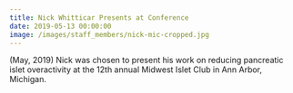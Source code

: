 ```yaml
---
title: Nick Whitticar Presents at Conference
date: 2019-05-13 00:00:00
image: /images/staff_members/nick-mic-cropped.jpg
---
```


(May, 2019) Nick was chosen to present his work on reducing pancreatic islet overactivity at the 12th annual Midwest Islet Club in Ann Arbor, Michigan.